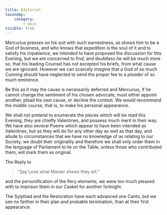 ```yaml
---
title: Editorial
taxonomy:
    category:
        - docs
visible: true
---
```


Mercurius presses on his suit with such earnestness, as shows him to be a God of business, and who knows that expedition is the soul of it and to satisfy his impatience, we intended to have proposed the discussion for this Evening, but we are concerned to find, and doubtless he will be much more so, that his leading Counsel has not excepted his briefs, from what cause we are ignorant. However we can scarcely imagine that a God of so much Cunning should have neglected to send the proper fee to a _pleader_ of so much eminence.

Be this as it may the cause is necessarily deferred and Mercurius, if he cannot change the sentiment of his chosen advocate, must either appoint another, plead his own cause, or decline the contest. We would recommend the *middle* course, that is, to make his personal appearance.

We shall not pretend to enumerate the pieces which will be read this Evening, they are chiefly Valentines, and possess much merit in their way. We have also several Poems which appear to have been intended as Valentines, but as they will do for any other day as well as that day, and allude to circumstances that we have no knowledge of as relating to our Society, we doubt their originality and therefore we shall only order them in the language of Parliament to lie on the Table, unless those who contributed them, will mark them as original.

The Reply to

> “Say Love what Master shews they art.”

and the personification of the fiery elements, we were too much pleased with to imprison them in our Casket for another fortnight.

The Sylphiad and the Restoration have each advanced one Canto, but we see no farther in their plan and probable termination, than at their first appearance.